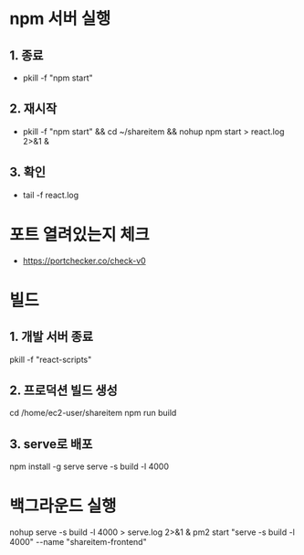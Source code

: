 # npm 서버 실행

## 1. 종료
- pkill -f "npm start"

## 2. 재시작
 - pkill -f "npm start" && cd ~/shareitem && nohup npm start > react.log 2>&1 &

## 3. 확인
 - tail -f react.log

# 포트 열려있는지 체크
 - https://portchecker.co/check-v0

# 빌드
## 1. 개발 서버 종료
pkill -f "react-scripts"

## 2. 프로덕션 빌드 생성
cd /home/ec2-user/shareitem
npm run build

## 3. serve로 배포
npm install -g serve
serve -s build -l 4000

# 백그라운드 실행
nohup serve -s build -l 4000 > serve.log 2>&1 &
pm2 start "serve -s build -l 4000" --name "shareitem-frontend"
